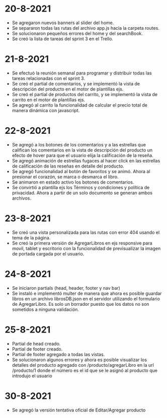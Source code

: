 # 20-8-2021
- Se agregaron nuevos banners al slider del home.
- Se separaron todas las rutas del archivo app.js hacia la carpeta routes.
- Se solucionaron pequeños errores del home y del searchBook.
- Se creó la lista de tareas del sprint 3 en el Trello.

# 21-8-2021
- Se efectuó la reunión semanal para programar y distribuir todas las tareas relacionadas con el sprint 3.
- Se creó el partial de comentarios, y se implementó la vista de descripción del producto en el motor de plantillas ejs. 
- Se creó el partial de productos del carrito, y se implementó la vista de carrito en el motor de plantillas ejs. 
- Se agregó al carrito la funcionalidad de calcular el precio total de manera dinámica con javascript.

# 22-8-2021
- Se agregó a los botones de los comentarios y a las estrellas que califican los comentarios en la vista de descripción del producto un efecto de hover para que el usuario elija la calificación de la reseña.
- Se agregó animación de estrellas fugaces al hacer click en las estrellas de calificación de las reseñas en detalle del producto.
- Se agregó funcionalidad al botón de favoritos y se animó. Ahora al presionar el corazón, se marca o desmarca el libro. 
- Se animaron en estado activo los botones de comentarios.
- Se convirtió a plantilla ejs los Términos y condiciones y política de privacidad. Ahora a partir de un solo documento se generan ambos archivos.

# 23-8-2021
- Se creó una vista personalizada para las rutas con error 404 usando el tema de la página.
- Se creó la primera versión de AgregarLibros en ejs responsive para movil, tablet y escritorio con la funcionalidad de previsualizar la imagen de portada cargada por el usuario.

# 24-8-2021
- Se iniciaron partials (head, header, footer y nav bar)
- Se instaló e implementó multer de manera que ahora es posible guardar libros en un archivo librosDB.json en el servidor utilizando el formulario de AgregarLibro. Es solo un borrador puesto que los datos no son sometidos a ninguna validación.

# 25-8-2021
- Partial de head creado.
- Partial de footer creado.
- Partial de footer agregado a todas las vistas.
- Se solucionaron algunos errores y ahora es posible visualizar los detalles del producto agregado con /producto/agregarLibro en la url /producto/1  donde el número es el id que se le asignó al producto que introdujo el usuario

# 30-8-2021
- Se agregó la versión tentativa oficial de Editar/Agregar producto
